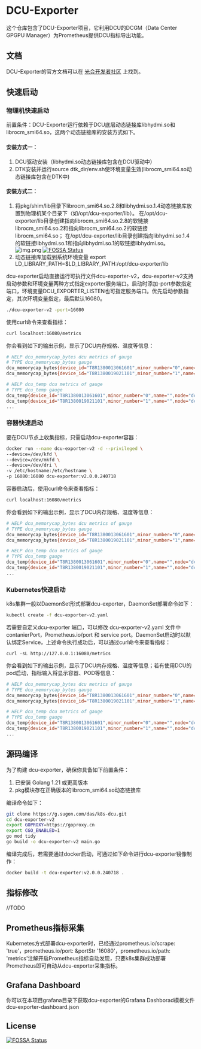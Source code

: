 # DCU-Exporter

这个仓库包含了DCU-Exporter项目，它利用DCU的DCGM（Data Center GPGPU Manager）为Prometheus提供DCU指标导出功能。

## 文档

DCU-Exporter的官方文档可以在 [光合开发者社区](https://cancon.hpccube.com:65024/1/main) 上找到。

## 快速启动

### 物理机快速启动

前置条件：DCU-Exporter运行依赖于DCU底层动态链接库libhydmi.so和librocm_smi64.so，这两个动态链接库的安装方式如下。
#### 安装方式一：
1. DCU驱动安装（libhydmi.so动态链接库包含在DCU驱动中）
2. DTK安装并运行source dtk_dir/env.sh使环境变量生效(librocm_smi64.so动态链接库包含在DTK中)

#### 安装方式二：
1. 将pkg/shim/lib目录下librocm_smi64.so.2.8和libhydmi.so.1.4动态链接库放置到物理机某个目录下（如/opt/dcu-exporter/lib）。
   在/opt/dcu-exporter/lib目录创建指向librocm_smi64.so.2.8的软链接librocm_smi64.so.2和指向librocm_smi64.so.2的软链接librocm_smi64.so；
   在/opt/dcu-exporter/lib目录创建指向libhydmi.so.1.4的软链接libhydmi.so.1和指向libhydmi.so.1的软链接libhydmi.so。
   ![img.png](liblink.png)
[![FOSSA Status](https://app.fossa.com/api/projects/git%2Bgithub.com%2FProject-HAMi%2Fdcu-exporter.svg?type=shield)](https://app.fossa.com/projects/git%2Bgithub.com%2FProject-HAMi%2Fdcu-exporter?ref=badge_shield)
2. 动态链接库加载到系统环境变量
   export LD_LIBRARY_PATH=$LD_LIBRARY_PATH:/opt/dcu-exporter/lib

dcu-exporter启动直接运行可执行文件dcu-exporter-v2，dcu-exporter-v2支持启动参数和环境变量两种方式指定exporter服务端口。启动时添加-port参数指定端口，环境变量DCU_EXPORTER_LISTEN也可指定服务端口。优先启动参数指定，其次环境变量指定，最后默认16080。

```bash
./dcu-exporter-v2 -port=16080
```

使用curl命令来查看指标：

```bash
curl localhost:16080/metrics
```

你会看到如下的输出示例，显示了DCU内存规格、温度等信息：

```bash
# HELP dcu_memorycap_bytes dcu metrics of gauge
# TYPE dcu_memorycap_bytes gauge
dcu_memorycap_bytes{device_id="T8R1380013061601",minor_number="0",name="",node="dcunode3",pcieBus_number="0000:f6:00.0"} 3.4342961152e+10
dcu_memorycap_bytes{device_id="T8R1380019021101",minor_number="1",name="",node="dcunode3",pcieBus_number="0000:6a:00.0"} 3.4342961152e+10

# HELP dcu_temp dcu metrics of gauge
# TYPE dcu_temp gauge
dcu_temp{device_id="T8R1380013061601",minor_number="0",name="",node="dcunode3",pcieBus_number="0000:f6:00.0"} 46
dcu_temp{device_id="T8R1380019021101",minor_number="1",name="",node="dcunode3",pcieBus_number="0000:6a:00.0"} 47
...
```



### 容器快速启动

要在DCU节点上收集指标，只需启动dcu-exporter容器：

```bash
docker run --name dcu-exporter-v2 -d --privileged \
--device=/dev/kfd \
--device=/dev/mkfd \
--device=/dev/dri \
-v /etc/hostname:/etc/hostname \
-p 16080:16080 dcu-exporter:v2.0.0.240718
```

容器启动后，使用curl命令来查看指标：

```bash
curl localhost:16080/metrics
```

你会看到如下的输出示例，显示了DCU内存规格、温度等信息：

```bash
# HELP dcu_memorycap_bytes dcu metrics of gauge
# TYPE dcu_memorycap_bytes gauge
dcu_memorycap_bytes{device_id="T8R1380013061601",minor_number="0",name="",node="dcunode3",pcieBus_number="0000:f6:00.0"} 3.4342961152e+10
dcu_memorycap_bytes{device_id="T8R1380019021101",minor_number="1",name="",node="dcunode3",pcieBus_number="0000:6a:00.0"} 3.4342961152e+10

# HELP dcu_temp dcu metrics of gauge
# TYPE dcu_temp gauge
dcu_temp{device_id="T8R1380013061601",minor_number="0",name="",node="dcunode3",pcieBus_number="0000:f6:00.0"} 46
dcu_temp{device_id="T8R1380019021101",minor_number="1",name="",node="dcunode3",pcieBus_number="0000:6a:00.0"} 47
...
```

### Kubernetes快速启动

k8s集群一般以DaemonSet形式部署dcu-exporter，DaemonSet部署命令如下：

```bash
kubectl create -f dcu-exporter-v2.yaml
```

若需要自定义dcu-exporter 端口，可以修改 dcu-exporter-v2.yaml 文件中 contanierPort，Prometheus.io/port 和 service port。DaemonSet启动时以默认绑定Service，上述命令执行成功后，可以通过curl命令来查看指标：

```
curl -sL http://127.0.0.1:16080/metrics
```

你会看到如下的输出示例，显示了DCU内存规格、温度等信息；若有使用DCU的pod启动，指标输入将显示容器、POD等信息：

```bash
# HELP dcu_memorycap_bytes dcu metrics of gauge
# TYPE dcu_memorycap_bytes gauge
dcu_memorycap_bytes{device_id="T8R1380013061601",minor_number="0",name="",node="dcunode3",pcieBus_number="0000:f6:00.0"} 3.4342961152e+10
dcu_memorycap_bytes{device_id="T8R1380019021101",minor_number="1",name="",node="dcunode3",pcieBus_number="0000:6a:00.0"} 3.4342961152e+10

# HELP dcu_temp dcu metrics of gauge
# TYPE dcu_temp gauge
dcu_temp{device_id="T8R1380013061601",minor_number="0",name="",node="dcunode3",pcieBus_number="0000:f6:00.0"} 46
dcu_temp{device_id="T8R1380019021101",minor_number="1",name="",node="dcunode3",pcieBus_number="0000:6a:00.0"} 47
...
```

## 源码编译

为了构建 dcu-exporter，确保你具备如下前置条件：

1. 已安装 Golang 1.21 或更高版本
2. pkg模块存在正确版本的librocm_smi64.so动态链接库

编译命令如下：

```bash
git clone https://g.sugon.com/das/k8s-dcu.git
cd dcu-exporter-v2
export GOPROXY=https://goproxy.cn
export CGO_ENABLED=1
go mod tidy
go build -o dcu-exporter-v2 main.go
```

编译完成后，若需要通过docker启动，可通过如下命令进行dcu-exporter镜像制作：

```bash
docker build -t dcu-exporter:v2.0.0.240718 .
```

## 指标修改

//TODO

## Prometheus指标采集

Kubernetes方式部署dcu-exporter时，已经通过prometheus.io/scrape: 'true'，prometheus.io/port: &portStr '16080'，prometheus.io/path: 'metrics'注解开启Prometheus指标自动发现，只要k8s集群成功部署Prometheus即可自动从dcu-exporter采集指标。

## Grafana Dashboard

你可以在本项目grafana目录下获取dcu-exporter的Grafana Dashborad模板文件dcu-exporter-dashboard.json

## License
[![FOSSA Status](https://app.fossa.com/api/projects/git%2Bgithub.com%2FProject-HAMi%2Fdcu-exporter.svg?type=large)](https://app.fossa.com/projects/git%2Bgithub.com%2FProject-HAMi%2Fdcu-exporter?ref=badge_large)